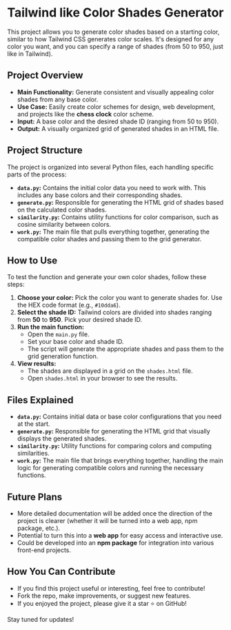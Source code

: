 Tailwind like Color Shades Generator
=================================

This project allows you to generate color shades based on a starting color, similar to how Tailwind CSS generates color scales. It's designed for any color you want, and you can specify a range of shades (from 50 to 950, just like in Tailwind).

Project Overview
----------------

*   **Main Functionality:** Generate consistent and visually appealing color shades from any base color.
*   **Use Case:** Easily create color schemes for design, web development, and projects like the **chess clock** color scheme.
*   **Input:** A base color and the desired shade ID (ranging from 50 to 950).
*   **Output:** A visually organized grid of generated shades in an HTML file.

Project Structure
-----------------

The project is organized into several Python files, each handling specific parts of the process:

*   **`data.py`:** Contains the initial color data you need to work with. This includes any base colors and their corresponding shades.
*   **`generate.py`:** Responsible for generating the HTML grid of shades based on the calculated color shades.
*   **`similarity.py`:** Contains utility functions for color comparison, such as cosine similarity between colors.
*   **`work.py`:** The main file that pulls everything together, generating the compatible color shades and passing them to the grid generator.

How to Use
----------

To test the function and generate your own color shades, follow these steps:

1.  **Choose your color:** Pick the color you want to generate shades for. Use the HEX code format (e.g., `#10dda6`).
2.  **Select the shade ID:** Tailwind colors are divided into shades ranging from **50** to **950**. Pick your desired shade ID.
3.  **Run the main function:**
    *   Open the `main.py` file.
    *   Set your base color and shade ID.
    *   The script will generate the appropriate shades and pass them to the grid generation function.
4.  **View results:**
    *   The shades are displayed in a grid on the `shades.html` file.
    *   Open `shades.html` in your browser to see the results.


Files Explained
---------------

*   **`data.py`:** Contains initial data or base color configurations that you need at the start.
*   **`generate.py`:** Responsible for generating the HTML grid that visually displays the generated shades.
*   **`similarity.py`:** Utility functions for comparing colors and computing similarities.
*   **`work.py`:** The main file that brings everything together, handling the main logic for generating compatible colors and running the necessary functions.

Future Plans
------------

*   More detailed documentation will be added once the direction of the project is clearer (whether it will be turned into a web app, npm package, etc.).
*   Potential to turn this into a **web app** for easy access and interactive use.
*   Could be developed into an **npm package** for integration into various front-end projects.

How You Can Contribute
----------------------

*   If you find this project useful or interesting, feel free to contribute!
*   Fork the repo, make improvements, or suggest new features.
*   If you enjoyed the project, please give it a star ⭐ on GitHub!

Stay tuned for updates!
